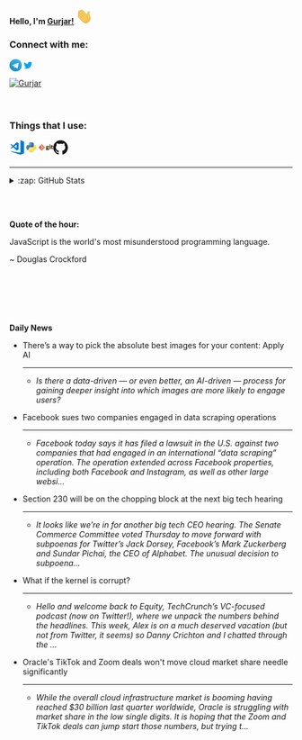 #### Hello, I'm [Gurjar!](https://GurjarKing.github.io) <img src="https://raw.githubusercontent.com/ABSphreak/ABSphreak/master/gifs/Hi.gif" width="30px"></h2>


### Connect with me:

[<img align="left" alt="Gurjar | Telegram" width="22px" src="https://raw.githubusercontent.com/github/explore/80688e429a7d4ef2fca1e82350fe8e3517d3494d/topics/telegram/telegram.png" />][Telegram]
[<img align="left" alt="Gurjar | Twitter" width="22px" src="https://raw.githubusercontent.com/github/explore/80688e429a7d4ef2fca1e82350fe8e3517d3494d/topics/twitter/twitter.png" />][Twitter]
<br >
<br >
<a href="https://github.com/GurjarKing"><img src="https://komarev.com/ghpvc/?username=GurjarKing" alt="Gurjar" /></a> <br />
<br />
<br />
<!-- <br >

![](https://visitor-badge.glitch.me/badge?page_id=GurjarKing)

<br /> -->

### Things that I use:

[<img align="left" alt="Visual Studio Code" width="26px" src="https://raw.githubusercontent.com/github/explore/80688e429a7d4ef2fca1e82350fe8e3517d3494d/topics/visual-studio-code/visual-studio-code.png" />][VSCode]
[<img align="left" alt="Python" width="26px" src="https://raw.githubusercontent.com/github/explore/80688e429a7d4ef2fca1e82350fe8e3517d3494d/topics/python/python.png" />][Python]
[<img align="left" alt="Git" width="26px" src="https://raw.githubusercontent.com/github/explore/80688e429a7d4ef2fca1e82350fe8e3517d3494d/topics/git/git.png" />][Git]
[<img align="left" alt="GitHub" width="26px" src="https://raw.githubusercontent.com/github/explore/78df643247d429f6cc873026c0622819ad797942/topics/github/github.png" />][Github]

<br />
<br />

---
<details>
  <summary>:zap: GitHub Stats</summary>

<img align="left" alt="Gurjar's Github Stats" src="https://github-readme-stats.vercel.app/api?username=GurjarKing&show_icons=true&hide_border=true&count_private=true&include_all_commit=true&theme=algolia" />

</details>

<!-- ### 🔔 My latest tweet
<a href="https://twitter.com/Gurjar_King43" target="_blank">
	<img src="https://github.com/GurjarKing/GurjarKing/raw/master/tweet.png" width="70%" align="center" alt="Click to view on Twitter" title="My latest tweet, as an image"/>
</a> -->
<br>

<pre>

</pre>

**Quote of the hour:**

JavaScript is the world's most misunderstood programming language.

~ Douglas Crockford
<pre>

</pre>
<br>
<pre>


</pre>
<strong>Daily News</strong>
  
  - There’s a way to pick the absolute best images for your content: Apply AI
     <hr/>
     
      - *Is there a data-driven — or even better, an AI-driven — process for gaining deeper insight into which images are more likely to engage users?*
     
  - Facebook sues two companies engaged in data scraping operations
      <hr/>
      
      - *Facebook today says it has filed a lawsuit in the U.S. against two companies that had engaged in an international “data scraping” operation. The operation extended across Facebook properties, including both Facebook and Instagram, as well as other large websi…*
      
  - Section 230 will be on the chopping block at the next big tech hearing
      <hr/>
      
      - *It looks like we’re in for another big tech CEO hearing. The Senate Commerce Committee voted Thursday to move forward with subpoenas for Twitter’s Jack Dorsey, Facebook’s Mark Zuckerberg and Sundar Pichai, the CEO of Alphabet. The unusual decision to subpoena…*
      
  - What if the kernel is corrupt?
      <hr/>
      
      - *Hello and welcome back to Equity, TechCrunch’s VC-focused podcast (now on Twitter!), where we unpack the numbers behind the headlines. This week, Alex is on a much deserved vacation (but not from Twitter, it seems) so Danny Crichton and I chatted through the …*
       
  - Oracle's TikTok and Zoom deals won't move cloud market share needle significantly
      <hr/>
       
       - *While the overall cloud infrastructure market is booming having reached $30 billion last quarter worldwide, Oracle is struggling with market share in the low single digits. It is hoping that the Zoom and TikTok deals can jump start those numbers, but trying t…*
      

<br />

[VSCode]: https://code.visualstudio.com/
[Python]: https://www.python.org/
[Git]: https://git-scm.com/
[Github]: https://github.com/
[Telegram]: https://t.me/Gurjar_King/
[Twitter]: https://twitter.com/Gurjar_King43/

